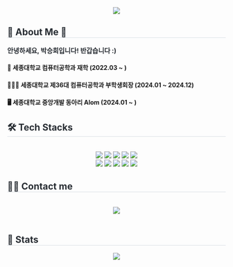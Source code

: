 <div align= "center">
    <img src="https://capsule-render.vercel.app/api?type=waving&color=0:ffdbfe,100:ffcccc&height=120&text=Hello,%20this%20is%20Seunghui%20Park%20🙂&animation=fadeIn&fontColor=000000&fontSize=40" />
    </div>
    <div style="text-align: left;"> 
    <h2 style="border-bottom: 1px solid #d8dee4; color: #282d33;"> 🐣 About Me 🐣 </h2>  
    <div style="font-weight: 700; font-size: 15px; text-align: left; color: #282d33;"> 안녕하세요, 박승희입니다! 반갑습니다 :) </div>
    <h4>🏫 세종대학교 컴퓨터공학과 재학 (2022.03 ~ )</h4>
    <h4>💁🏻‍♀️ 세종대학교 제36대 컴퓨터공학과 부학생회장 (2024.01 ~ 2024.12)</h4>
    <h4>🖥️ 세종대학교 중앙개발 동아리 Alom (2024.01 ~ )</h4>
    </div>
    <div style="text-align: left;">
    <h2 style="border-bottom: 1px solid #d8dee4; color: #282d33;"> 🛠️ Tech Stacks </h2> <br> 
    <div  align= "center"> <img src="https://img.shields.io/badge/C-A8B9CC?style=flat-square&logo=C&logoColor=white">
          <img src="https://img.shields.io/badge/Docker-2496ED?style=flat-square&logo=Docker&logoColor=white">
          <img src="https://img.shields.io/badge/Javascript-F7DF1E?style=flat-square&logo=Javascript&logoColor=white">
          <img src="https://img.shields.io/badge/MongoDB-47A248?style=flat-square&logo=MongoDB&logoColor=white">
          <img src="https://img.shields.io/badge/MySQL-4479A1?style=flat-square&logo=MySQL&logoColor=white">
          <br/><img src="https://img.shields.io/badge/Node.js-339933?style=flat-square&logo=Node.js&logoColor=white">
          <img src="https://img.shields.io/badge/Notion-000000?style=flat-square&logo=Notion&logoColor=white">
          <img src="https://img.shields.io/badge/React-61DAFB?style=flat-square&logo=React&logoColor=white">
          <img src="https://img.shields.io/badge/ReactNative-61DAFB?style=flat-square&logo=React&logoColor=white">
          <img src="https://img.shields.io/badge/Git-F05032?style=flat-square&logo=Git&logoColor=white">
          <br/></div>
    </div>
    <div style="text-align: left;">
    <h2 style="border-bottom: 1px solid #d8dee4; color: #282d33;"> 🧑‍💻 Contact me </h2> <br> 
    <div align= "center"> <a href=mailto:ridia05031@gmail.com> <img src="https://img.shields.io/badge/Gmail-EA4335?style=flat-square&logo=Gmail&logoColor=white&link=mailto:ridia05031@gmail.com"> </a>
          </div>  <br> 
    <div align= "center">  </div> 
    </div>
    <div style="text-align: left;"> 
    <h2 style="border-bottom: 1px solid #d8dee4; color: #282d33;"> 🏅 Stats </h2> <div align= "center">  <img src="https://github-readme-stats.vercel.app/api/top-langs/?username=seunghui-park&layout=compact&bg_color=180,000000,&title_color=000000&text_color=000000"
          /> </div> 
    </div>
    
